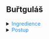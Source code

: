 ## Buřtguláš

<details>
<summary><span style="color:#1E90FF;">Ingredience</span></summary>

- Buřty <span style="color:#228B22;">8 kusů</span>
- Cibule <span style="color:#228B22;">2 kusy</span>
- Paprika <span style="color:#228B22;">4 lžičky</span>
- Česnek <span style="color:#228B22;">4 stroužky</span>
- Mouka <span style="color:#228B22;">4 lžíce</span>
- Voda <span style="color:#228B22;">800 ml</span>
- Sůl podle chuti
- Pepř podle chuti

</details>

<details>
<summary><span style="color:#1E90FF;">Postup</span></summary>

#### Příprava buřtů a cibule

1. Buřty nakrájejte na kolečka.
2. Cibuli nakrájejte nadrobno a orestujte na pánvi bez oleje dozlatova.

> [!TIP]
> Můžete použít nepřilnavou pánev nebo pánev s keramickým povrchem, které jsou ideální pro smažení bez oleje.
>
> Pokud nemáte k dispozici takovou pánev, můžete použít velmi malé množství oleje, aby se cibule nepřipálila.

#### Příprava guláše

1. Přidejte nakrájené buřty a orestujte je společně s cibulí.
2. Přidejte papriku a promíchejte.
3. Přidejte prolisovaný česnek a promíchejte.
4. Přidejte mouku a promíchejte, aby se všechny ingredience spojily.

> [!NOTE]
> Mouku pomalu promíchejte, aby se zabránilo vzniku hrudek.
>
> Pokud se objeví nějaké hrudky, pokračujte v míchání, dokud nezmizí.
>
> - Tímto krokem vytvoříte vlastní jíšku pro guláš.

#### Dokončení guláše

1. Přidejte vodu (nebo vývar, pokud máte) a promíchejte. Vařte na mírném ohni, dokud omáčka nezhoustne.
2. Dochutíte solí a pepřem podle chuti.
3. Vařte ještě pár minut, aby se všechny chutě propojily.

 </details>